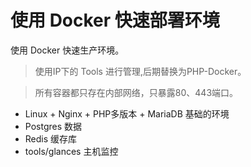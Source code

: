 # 使用 Docker 快速部署环境

使用 Docker 快速生产环境。

> 使用IP下的 Tools 进行管理,后期替换为PHP-Docker。

> 所有容器都只存在内部网络，只暴露80、443端口。

- Linux + Nginx + PHP多版本 + MariaDB 基础的环境
- Postgres 数据
- Redis 缓存库
- tools/glances 主机监控
